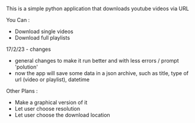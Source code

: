 This is a simple python application that downloads youtube videos via URL


You Can :

- Download single videos </br>
- Download full playlists


17/2/23 - changes

* general changes to make it run better and with less errors / prompt 'polution'
* now the app will save some data in a json archive, such as title, type of url (video or playlist), datetime


Other Plans :

- Make a graphical version of it
- Let user choose resolution
- Let user choose the download location
